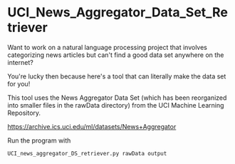 # UCI_News_Aggregator_Data_Set_Retriever


Want to work on a natural language processing project that involves categorizing news 
articles but can't find a good data set anywhere on the internet?

You're lucky then because here's a tool that can literally make the data set for you!

This tool uses the News Aggregator Data Set (which has been reorganized into smaller 
files in the rawData directory) from the UCI Machine Learning Repository. 

https://archive.ics.uci.edu/ml/datasets/News+Aggregator


Run the program with
```
UCI_news_aggregator_DS_retriever.py rawData output
```
